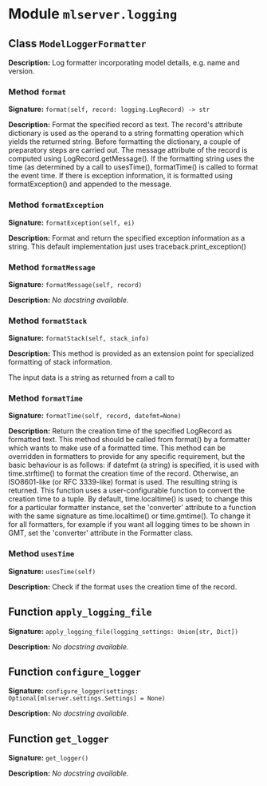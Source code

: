# Module `mlserver.logging`


## Class `ModelLoggerFormatter`


**Description:**
Log formatter incorporating model details, e.g. name and version.

### Method `format`


**Signature:** `format(self, record: logging.LogRecord) -> str`


**Description:**
Format the specified record as text.
The record's attribute dictionary is used as the operand to a
string formatting operation which yields the returned string.
Before formatting the dictionary, a couple of preparatory steps
are carried out. The message attribute of the record is computed
using LogRecord.getMessage(). If the formatting string uses the
time (as determined by a call to usesTime(), formatTime() is
called to format the event time. If there is exception information,
it is formatted using formatException() and appended to the message.

### Method `formatException`


**Signature:** `formatException(self, ei)`


**Description:**
Format and return the specified exception information as a string.
This default implementation just uses
traceback.print_exception()

### Method `formatMessage`


**Signature:** `formatMessage(self, record)`


**Description:**
*No docstring available.*

### Method `formatStack`


**Signature:** `formatStack(self, stack_info)`


**Description:**
This method is provided as an extension point for specialized
formatting of stack information.

The input data is a string as returned from a call to

### Method `formatTime`


**Signature:** `formatTime(self, record, datefmt=None)`


**Description:**
Return the creation time of the specified LogRecord as formatted text.
This method should be called from format() by a formatter which
wants to make use of a formatted time. This method can be overridden
in formatters to provide for any specific requirement, but the
basic behaviour is as follows: if datefmt (a string) is specified,
it is used with time.strftime() to format the creation time of the
record. Otherwise, an ISO8601-like (or RFC 3339-like) format is used.
The resulting string is returned. This function uses a user-configurable
function to convert the creation time to a tuple. By default,
time.localtime() is used; to change this for a particular formatter
instance, set the 'converter' attribute to a function with the same
signature as time.localtime() or time.gmtime(). To change it for all
formatters, for example if you want all logging times to be shown in GMT,
set the 'converter' attribute in the Formatter class.

### Method `usesTime`


**Signature:** `usesTime(self)`


**Description:**
Check if the format uses the creation time of the record.

## Function `apply_logging_file`


**Signature:** `apply_logging_file(logging_settings: Union[str, Dict])`


**Description:**
*No docstring available.*

## Function `configure_logger`


**Signature:** `configure_logger(settings: Optional[mlserver.settings.Settings] = None)`


**Description:**
*No docstring available.*

## Function `get_logger`


**Signature:** `get_logger()`


**Description:**
*No docstring available.*
